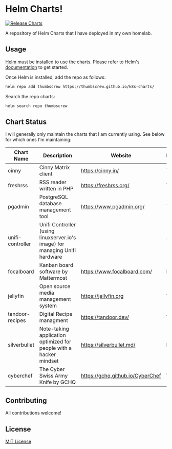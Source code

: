# Helm Charts!

[![Release Charts](https://github.com/Thumbscrew/k8s-charts/actions/workflows/chart-releaser.yaml/badge.svg)](https://github.com/Thumbscrew/k8s-charts/actions/workflows/chart-releaser.yaml)

A repository of Helm Charts that I have deployed in my own homelab.

##  Usage

[Helm](https://helm.sh) must be installed to use the charts.
Please refer to Helm's [documentation](https://helm.sh/docs/) to get started.

Once Helm is installed, add the repo as follows:

```bash
helm repo add thumbscrew https://thumbscrew.github.io/k8s-charts/
```

Search the repo charts:

```bash
helm search repo thumbscrew
```

## Chart Status

I will generally only maintain the charts that I am currently using. See below for which ones I'm maintaining:

|Chart Name|Description|Website|Maintained|
|----------|-----------|-------|----------|
|cinny|Cinny Matrix client|https://cinny.in/|Yes|
|freshrss|RSS reader written in PHP|https://freshrss.org/|Yes|
|pgadmin|PostgreSQL database management tool|https://www.pgadmin.org/|Yes|
|unifi-controller|Unifi Controller (using linuxserver.io's image) for managing Unifi hardware||Yes|
|focalboard|Kanban board software by Mattermost|https://www.focalboard.com/|No|
|jellyfin|Open source media management system|https://jellyfin.org|Yes|
|tandoor-recipes|Digital Recipe managment|https://tandoor.dev/|Yes|
|silverbullet|Note-taking application optimized for people with a hacker mindset|https://silverbullet.md/|No|
|cyberchef|The Cyber Swiss Army Knife by GCHQ|https://gchq.github.io/CyberChef|Yes|

## Contributing

All contributions welcome!

## License

[MIT License](LICENSE)
